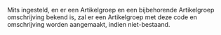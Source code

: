 Mits ingesteld, en er een Artikelgroep en een bijbehorende Artikelgroep omschrijving bekend is, zal er een Artikelgroep met deze code en omschrijving worden aangemaakt, indien niet-bestaand.
